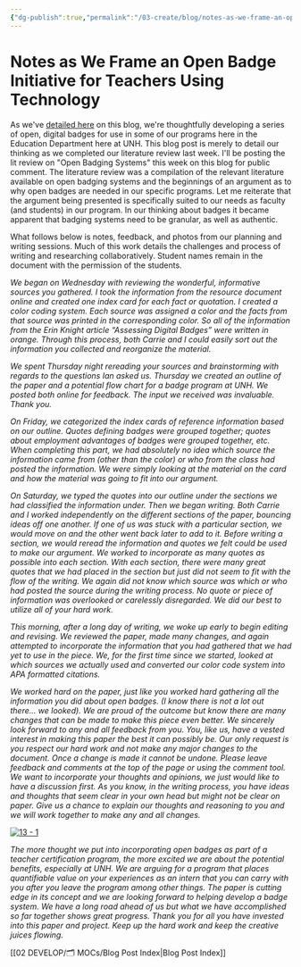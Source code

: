 ```yaml
---
{"dg-publish":true,"permalink":"/03-create/blog/notes-as-we-frame-an-open-badge-initiative-for-teachers-using-technology/","title":"Notes as We Frame an Open Badge Initiative for Teachers Using Technology","tags":["badges","open-source","technology"]}
---
```


# Notes as We Frame an Open Badge Initiative for Teachers Using Technology

As we've [detailed here](http://wiobyrne.com/towards-a-system-of-open-badges-for-teachers-trying-to-use-technology/) on this blog, we're thoughtfully developing a series of open, digital badges for use in some of our programs here in the Education Department here at UNH. This blog post is merely to detail our thinking as we completed our literature review last week. I'll be posting the lit review on "Open Badging Systems" this week on this blog for public comment. The literature review was a compilation of the relevant literature available on open badging systems and the beginnings of an argument as to why open badges are needed in our specific programs. Let me reiterate that the argument being presented is specifically suited to our needs as faculty (and students) in our program. In our thinking about badges it became apparent that badging systems need to be granular, as well as authentic.

What follows below is notes, feedback, and photos from our planning and writing sessions. Much of this work details the challenges and process of writing and researching collaboratively. Student names remain in the document with the permission of the students.

_We began on Wednesday with reviewing the wonderful, informative sources you gathered. I took the information from the resource document online and created one index card for each fact or quotation. I created a color coding system. Each source was assigned a color and the facts from that source was printed in the corresponding color. So all of the information from the Erin Knight article “Assessing Digital Badges” were written in orange. Through this process, both Carrie and I could easily sort out the information you collected and reorganize the material._

_We spent Thursday night rereading your sources and brainstorming with regards to the questions Ian asked us. Thursday we created an outline of the paper and a potential flow chart for a badge program at UNH. We posted both online for feedback. The input we received was invaluable. Thank you._ 

_On Friday, we categorized the index cards of reference information based on our outline. Quotes defining badges were grouped together; quotes about employment advantages of badges were grouped together, etc. When completing this part, we had absolutely no idea which source the information came from (other than the color) or who from the class had posted the information. We were simply looking at the material on the card and how the material was going to fit into our argument._

_On Saturday, we typed the quotes into our outline under the sections we had classified the information under. Then we began writing. Both Carrie and I worked independently on the different sections of the paper, bouncing ideas off one another. If one of us was stuck with a particular section, we would move on and the other went back later to add to it. Before writing a section, we would reread the information and quotes we felt could be used to make our argument. We worked to incorporate as many quotes as possible into each section. With each section, there were many great quotes that we had placed in the section but just did not seem to fit with the flow of the writing. We again did not know which source was which or who had posted the source during the writing process. No quote or piece of information was overlooked or carelessly disregarded. We did our best to utilize all of your hard work._

_This morning, after a long day of writing, we woke up early to begin editing and revising. We reviewed the paper, made many changes, and again attempted to incorporate the information that you had gathered that we had yet to use in the piece. We, for the first time since we started, looked at which sources we actually used and converted our color code system into APA formatted citations._ 

_We worked hard on the paper, just like you worked hard gathering all the information you did about open badges. (I know there is not a lot out there… we looked). We are proud of the outcome but know there are many changes that can be made to make this piece even better. We sincerely look forward to any and all feedback from you. You, like us, have a vested interest in making this paper the best it can possibly be. Our only request is you respect our hard work and not make any major changes to the document. Once a change is made it cannot be undone. Please leave feedback and comments at the top of the page or using the comment tool. We want to incorporate your thoughts and opinions, we just would like to have a discussion first. As you know, in the writing process, you have ideas and thoughts that seem clear in your own head but might not be clear on paper. Give us a chance to explain our thoughts and reasoning to you and we will work together to make any and all changes._

[![13 - 1](images/13-1.jpg)](http://wiobyrne.com/wp-content/uploads/2013-05-13-1.jpg)

_The more thought we put into incorporating open badges as part of a teacher certification program, the more excited we are about the potential benefits, especially at UNH. We are arguing for a program that places quantifiable value on your experiences as an intern that you can carry with you after you leave the program among other things. The paper is cutting edge in its concept and we are looking forward to helping develop a badge system. We have a long road ahead of us but what we have accomplished so far together shows great progress. Thank you for all you have invested into this paper and project. Keep up the hard work and keep the creative juices flowing._

[[02 DEVELOP/🗂️ MOCs/Blog Post Index\|Blog Post Index]]